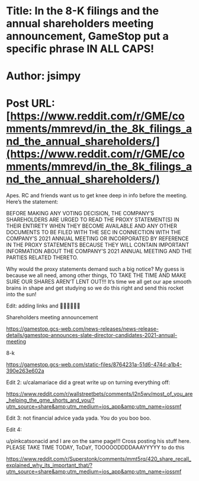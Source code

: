 # Title: In the 8-K filings and the annual shareholders meeting announcement, GameStop put a specific phrase IN ALL CAPS!
# Author: jsimpy
# Post URL: [https://www.reddit.com/r/GME/comments/mmrevd/in_the_8k_filings_and_the_annual_shareholders/](https://www.reddit.com/r/GME/comments/mmrevd/in_the_8k_filings_and_the_annual_shareholders/)


Apes. RC and friends want us to get knee deep in info before the meeting. Here’s the statement:

BEFORE MAKING ANY VOTING DECISION, THE COMPANY’S SHAREHOLDERS ARE URGED TO READ THE PROXY STATEMENT(S) IN THEIR ENTIRETY WHEN THEY BECOME AVAILABLE AND ANY OTHER DOCUMENTS TO BE FILED WITH THE SEC IN CONNECTION WITH THE COMPANY’S 2021 ANNUAL MEETING OR INCORPORATED BY REFERENCE IN THE PROXY STATEMENTS BECAUSE THEY WILL CONTAIN IMPORTANT INFORMATION ABOUT THE COMPANY’S 2021 ANNUAL MEETING AND THE PARTIES RELATED THERETO.

Why would the proxy statements demand such a big notice? My guess is because we all need, among other things, TO TAKE THE TIME AND MAKE SURE OUR SHARES AREN’T LENT OUT!!! It’s time we all get our ape smooth brains in shape and get studying so we do this right and send this rocket into the sun!

Edit:  adding links and 🚀🚀🚀🚀🚀🚀

Shareholders meeting announcement

https://gamestop.gcs-web.com/news-releases/news-release-details/gamestop-announces-slate-director-candidates-2021-annual-meeting

8-k

https://gamestop.gcs-web.com/static-files/8764231a-51d6-474d-a1b4-390e263e602a

Edit 2: u/calamariace did a great write up on turning everything off:

https://www.reddit.com/r/wallstreetbets/comments/l2n5wv/most_of_you_are_helping_the_gme_shorts_and_you/?utm_source=share&amp;utm_medium=ios_app&amp;utm_name=iossmf

Edit 3: not financial advice yada yada. You do you boo boo.

Edit 4:

u/pinkcatsonacid and I are on the same page!!! Cross posting his stuff here. PLEASE TAKE TIME TODAY, ToDaY, TOOOOODDDDAAAYYYYY to do this

https://www.reddit.com/r/Superstonk/comments/mmt5rq/420_share_recall_explained_why_its_important_that/?utm_source=share&amp;utm_medium=ios_app&amp;utm_name=iossmf